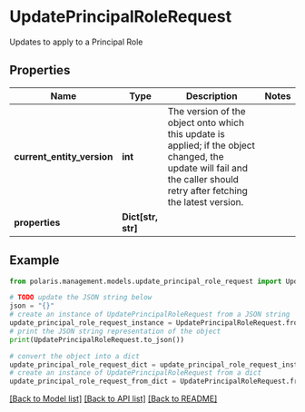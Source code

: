 <!--

 Licensed to the Apache Software Foundation (ASF) under one
 or more contributor license agreements.  See the NOTICE file
 distributed with this work for additional information
 regarding copyright ownership.  The ASF licenses this file
 to you under the Apache License, Version 2.0 (the
 "License"); you may not use this file except in compliance
 with the License.  You may obtain a copy of the License at

   http://www.apache.org/licenses/LICENSE-2.0

 Unless required by applicable law or agreed to in writing,
 software distributed under the License is distributed on an
 "AS IS" BASIS, WITHOUT WARRANTIES OR CONDITIONS OF ANY
 KIND, either express or implied.  See the License for the
 specific language governing permissions and limitations
 under the License.

-->
# UpdatePrincipalRoleRequest

Updates to apply to a Principal Role

## Properties

Name | Type | Description | Notes
------------ | ------------- | ------------- | -------------
**current_entity_version** | **int** | The version of the object onto which this update is applied; if the object changed, the update will fail and the caller should retry after fetching the latest version. | 
**properties** | **Dict[str, str]** |  | 

## Example

```python
from polaris.management.models.update_principal_role_request import UpdatePrincipalRoleRequest

# TODO update the JSON string below
json = "{}"
# create an instance of UpdatePrincipalRoleRequest from a JSON string
update_principal_role_request_instance = UpdatePrincipalRoleRequest.from_json(json)
# print the JSON string representation of the object
print(UpdatePrincipalRoleRequest.to_json())

# convert the object into a dict
update_principal_role_request_dict = update_principal_role_request_instance.to_dict()
# create an instance of UpdatePrincipalRoleRequest from a dict
update_principal_role_request_from_dict = UpdatePrincipalRoleRequest.from_dict(update_principal_role_request_dict)
```
[[Back to Model list]](../README.md#documentation-for-models) [[Back to API list]](../README.md#documentation-for-api-endpoints) [[Back to README]](../README.md)


